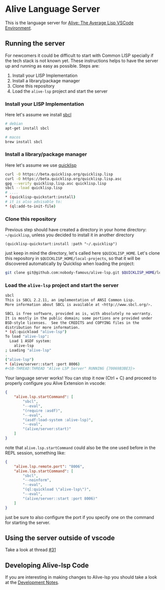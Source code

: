 Alive Language Server
=====================

This is the language server for [Alive: The Average Lisp VSCode Environment](https://github.com/nobody-famous/alive).

## Running the server

For newcomers it could be difficult to start with Common LISP specially if the tech stack is not known yet. These instructions helps to have the server up and running as easy as possible. Steps are:

1. Install your LISP Implementation
2. Install a library/package manager
3. Clone this repository
4. Load the `alive-lsp` project and start the server

### Install your LISP Implementation

Here let's assume we install [sbcl](https://www.sbcl.org/)

```bash
# debian
apt-get install sbcl

# macos
brew install sbcl
```

### Install a library/package manager

Here let's assume we use [quicklisp](https://www.quicklisp.org/beta/)

```bash
curl -O https://beta.quicklisp.org/quicklisp.lisp
curl -O https://beta.quicklisp.org/quicklisp.lisp.asc
gpg --verify quicklisp.lisp.asc quicklisp.lisp
sbcl --load quicklisp.lisp
# ....
* (quicklisp-quickstart:install)
# it is also advisable to:
* (ql:add-to-init-file)
```

### Clone this repository

Previous step should have created a directory in your home directory: `~/quicklisp`, unless you decided to install it in another directory
```
(quicklisp-quickstart:install :path "~/.quicklisp")
```
just keep in mind the directory, let's called here `$QUICKLISP_HOME`. Let's clone this repository in `$QUICKLISP_HOME/local-projects`, so that it will be discovered automatically by Quicklisp when loading the project:

```bash
git clone git@github.com:nobody-famous/alive-lsp.git $QUICKLISP_HOME/local-projects/alive-lsp
```

### Load the `alive-lsp` project and start the server

```bash
sbcl
This is SBCL 2.2.11, an implementation of ANSI Common Lisp.
More information about SBCL is available at <http://www.sbcl.org/>.

SBCL is free software, provided as is, with absolutely no warranty.
It is mostly in the public domain; some portions are provided under
BSD-style licenses.  See the CREDITS and COPYING files in the
distribution for more information.
* (ql:quickload "alive-lsp")
To load "alive-lsp":
  Load 1 ASDF system:
    alive-lsp
; Loading "alive-lsp"
.
("alive-lsp")
* (alive/server::start :port 8006)
#<SB-THREAD:THREAD "Alive LSP Server" RUNNING {70069B3BE3}>
```
Your language server works! You can stop it now (Ctrl + C) and proceed to properly configure you Alive Extension in vscode:

```json
{
    "alive.lsp.startCommand": [
        "sbcl",
        "--eval",
        "(require :asdf)",
        "--eval",
        "(asdf:load-system :alive-lsp)",
        "--eval",
        "(alive/server:start)"
    ]
}
```
note that `alive.lsp.startCommand` could also be the one used before in the REPL session, something like:

```json
{
    "alive.lsp.remote.port": "8006",
    "alive.lsp.startCommand": [
        "sbcl",
        "--noinform",
        "--eval",
        "(ql:quickload \"alive-lsp\")",
        "--eval",
        "(alive/server::start :port 8006)"
    ]
}
```

just be sure to also configure the port if you specify one on the command for starting the server.

## Using the server outside of vscode

Take a look at thread [#31](https://github.com/nobody-famous/alive-lsp/issues/31)

## Developing Alive-lsp Code

If you are interesting in making changes to Alive-lsp you should take a look at the [Development Notes](README-dev.md).
